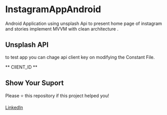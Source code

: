 # InstagramAppAndroid

Android Application using unsplash Api to present home page of instagram and stories implement MVVM with clean architecture .

## Unsplash API

to test app you can chage api client key on modifying the Constant File.

 ** ClIENT_ID **

## Show Your Suport

Please ⭐️ this repository if this project helped you!



[LinkedIn](https://www.linkedin.com/in/hamdijouini1/)
